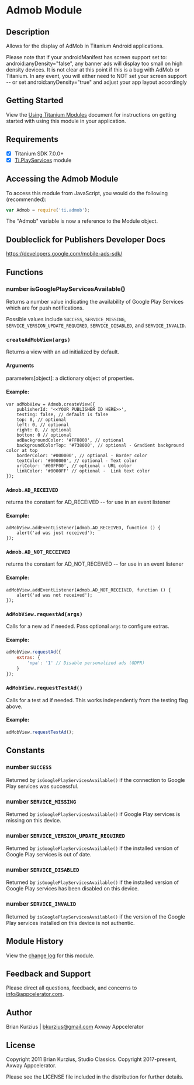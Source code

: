 # Admob Module

## Description

Allows for the display of AdMob in Titanium Android applications. 

Please note that if your androidManifest has screen support set to: android:anyDensity="false", any banner ads will display too small on high density devices. 
It is not clear at this point if this is a bug with AdMob or Titanium. 
In any event, you will either need to NOT set your screen support -- or set android:anyDensity="true" and adjust your app layout accordingly

## Getting Started

View the [Using Titanium Modules](http://docs.appcelerator.com/titanium/latest/#!/guide/Using_Titanium_Modules) document for instructions on getting
started with using this module in your application.

## Requirements

- [x] Titanium SDK 7.0.0+
- [x] [Ti.PlayServices](https://github.com/appcelerator-modules/ti.playservices) module

## Accessing the Admob Module

To access this module from JavaScript, you would do the following (recommended):

```js
var Admob = require('ti.admob');
```

The "Admob" variable is now a reference to the Module object.	

## Doubleclick for Publishers Developer Docs

<https://developers.google.com/mobile-ads-sdk/>

## Functions

### number isGooglePlayServicesAvailable()

Returns a number value indicating the availability of Google Play Services which are for push notifications.

Possible values include `SUCCESS`, `SERVICE_MISSING`, `SERVICE_VERSION_UPDATE_REQUIRED`, `SERVICE_DISABLED`, and `SERVICE_INVALID`.

### `createAdMobView(args)`

Returns a view with an ad initialized by default.

#### Arguments

parameters[object]: a dictionary object of properties.

#### Example:

	var adMobView = Admob.createView({
	    publisherId: '<<YOUR PUBLISHER ID HERE>>',
	    testing: false, // default is false
	    top: 0, // optional
	    left: 0, // optional
	    right: 0, // optional
	    bottom: 0 // optional
	    adBackgroundColor: '#FF8800', // optional
	    backgroundColorTop: '#738000', // optional - Gradient background color at top
	    borderColor: '#000000', // optional - Border color
	    textColor: '#000000', // optional - Text color
	    urlColor: '#00FF00', // optional - URL color
	    linkColor: '#0000FF' // optional -  Link text color
	});

### `Admob.AD_RECEIVED`

returns the constant for AD_RECEIVED -- for use in an event listener

#### Example:

	adMobView.addEventListener(Admob.AD_RECEIVED, function () {
	    alert('ad was just received');
	});

### `Admob.AD_NOT_RECEIVED`

returns the constant for AD_NOT_RECEIVED -- for use in an event listener

#### Example:

	adMobView.addEventListener(Admob.AD_NOT_RECEIVED, function () {
	    alert('ad was not received');
	});

### `AdMobView.requestAd(args)`

Calls for a new ad if needed. Pass optional `args` to configure extras.

#### Example:

```js
adMobView.requestAd({
    extras: {
        'npa': '1' // Disable personalized ads (GDPR)
    }
});
```

### `AdMobView.requestTestAd()`

Calls for a test ad if needed. This works independently from the testing flag above.

#### Example:

```js
adMobView.requestTestAd();
```

## Constants

### number `SUCCESS`
Returned by `isGooglePlayServicesAvailable()` if the connection to Google Play services was successful.

### number `SERVICE_MISSING`
Returned by `isGooglePlayServicesAvailable()` if Google Play services is missing on this device.

### number `SERVICE_VERSION_UPDATE_REQUIRED`
Returned by `isGooglePlayServicesAvailable()` if the installed version of Google Play services is out of date.

### number `SERVICE_DISABLED`
Returned by `isGooglePlayServicesAvailable()` if the installed version of Google Play services has been disabled on this device.

### number `SERVICE_INVALID`
Returned by `isGooglePlayServicesAvailable()` if the version of the Google Play services installed on this device is not authentic.


## Module History

View the [change log](changelog.html) for this module.

## Feedback and Support

Please direct all questions, feedback, and concerns to [info@appcelerator.com](mailto:info@appcelerator.com?subject=Android%20Admob%20Module).

## Author

Brian Kurzius | bkurzius@gmail.com
Axway Appcelerator

## License
Copyright 2011 Brian Kurzius, Studio Classics.
Copyright 2017-present, Axway Appcelerator.

Please see the LICENSE file included in the distribution for further details.
